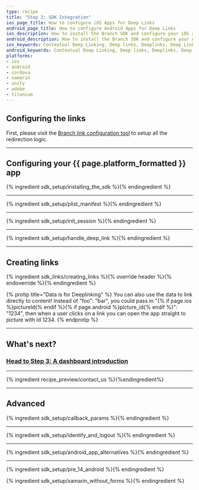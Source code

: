 ```yaml
---
type: recipe
title: "Step 2: SDK Integration"
ios_page_title: How to configure iOS Apps for Deep Links
android_page_title: How to configure Android Apps for Deep Links
ios_description: How to install the Branch SDK and configure your iOS app for deep links. Add a few lines of code and you can begin deep linking and tracking installs.
android_description: How to install the Branch SDK and configure your Android app for deep links. Add a few lines of code and you can begin deep linking and tracking installs.
ios_keywords: Contextual Deep Linking, Deep links, Deeplinks, Deep Linking, Deeplinking, Deferred Deep Linking, Deferred Deeplinking, Google App Indexing, Google App Invites, Apple Universal Links, Apple Spotlight Search, Facebook App Links, AppLinks, Deepviews, Deep views, SDK, SDK Integration, iOS Configuration, iOS, objective-c, swift
android_keywords: Contextual Deep Linking, Deep links, Deeplinks, Deep Linking, Deeplinking, Deferred Deep Linking, Deferred Deeplinking, Google App Indexing, Google App Invites, Apple Universal Links, Apple Spotlight Search, Facebook App Links, AppLinks, Deepviews, Deep views, SDK, SDK Integration, Android Configuration, Android
platforms:
- ios
- android
- cordova
- xamarin
- unity
- adobe
- titanium
---
```


## Configuring the links

First, please visit the [Branch link configuration tool](https://start.branch.io/) to setup all the redirection logic.

-----

## Configuring your {{ page.platform_formatted }} app
{% ingredient sdk_setup/installing_the_sdk %}{% endingredient %}

-----

{% ingredient sdk_setup/plist_manifest %}{% endingredient %}

-----

{% ingredient sdk_setup/init_session %}{% endingredient %}

-----

{% ingredient sdk_setup/handle_deep_link %}{% endingredient %}

-----

## Creating links

{% ingredient sdk_links/creating_links %}{% override header %}{% endoverride %}{% endingredient %}

{% protip title="Data is for Deeplinking" %}
You can also use the data to link directly to content! Instead of "foo": "bar", you could pass in "{% if page.ios %}pictureId{% endif %}{% if page.android %}picture_id{% endif %}": "1234", then when a user clicks on a link you can open the app straight to picture with Id 1234.
{% endprotip %}

-----

## What's next?

### [Head to Step 3: A dashboard introduction](/recipes/measuring_installs/)

-----

{% ingredient recipe_preview/contact_us %}{%endingredient%}

-----

## Advanced

{% ingredient sdk_setup/callback_params %}{% endingredient %}

-----

{% ingredient sdk_setup/identify_and_logout %}{% endingredient %}

-----

{% ingredient sdk_setup/android_app_alternatives %}{% endingredient %}

-----

{% ingredient sdk_setup/pre_14_android %}{% endingredient %}

{% ingredient sdk_setup/xamarin_without_forms %}{% endingredient %}
